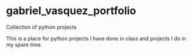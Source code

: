 # gabriel_vasquez_portfolio
Collection of python projects 

This is a place for python projects I have done in class and projects I do in my spare time. 
